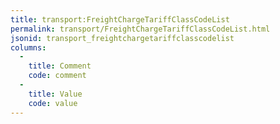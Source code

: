 ```yaml
---
title: transport:FreightChargeTariffClassCodeList
permalink: transport/FreightChargeTariffClassCodeList.html
jsonid: transport_freightchargetariffclasscodelist
columns:
  - 
    title: Comment
    code: comment
  - 
    title: Value
    code: value
---
```

